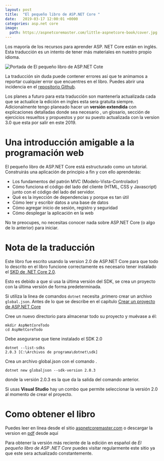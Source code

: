 ```yaml
---
layout: post
title:  "El pequeño libro de ASP.NET Core "
date:   2019-03-17 12:00:01 +0000
categories: asp.net core
image:
  path: https://aspnetcoremaster.com/little-aspnetcore-book/cover.jpg
---
```


Los mayoría de los recursos para aprender ASP. NET Core están en inglés. Esta traducción es un intento de tener más materiales en nuestro propio idioma.

![Portada de El pequeño libro de ASP.NET Cote](https://aspnetcoremaster.com/little-aspnetcore-book/cover.jpg)

La traducción sin duda puede contener errores así que te animamos a reportar cualquier error que encuentres en el libro. Puedes abrir una incidencia en el [repositorio Github](https://github.com/jahbenjah/little-aspnetcore-book/issues).

Los planes a futuro para esta traducción son mantenerla actualizada cada que se actualice la edición en ingles esta sera gratuita siempre. Adicionalmente tengo planeado hacer un **versión extendida** con explicaciones detalladas donde sea necesario , un glosario, sección de ejercicios resueltos y propuestos y por su puesto actualizada con la version 3.0 que esta por salir en este 2019.

# Una introducción amigable a la programación web

El pequeño libro de ASP.NET Core está estructurado como un tutorial. Construirás una aplicación de principio a fin y con ello aprenderás:

* Los fundamentos del patrón MVC (Modelo-Vista-Controlador)
* Cómo funciona el código del lado del cliente (HTML, CSS y Javascript) junto con el código del lado del servidor.
* Qué es la inyección de dependencias y porque es tan útil
* Cómo leer y escribir datos a una base de datos
* Cómo agregar inicio de sesión, registro y seguridad
* Cómo desplegar la aplicación en la web

No te preocupes, no necesitas conocer nada sobre ASP.NET Core (o algo de lo anterior) para iniciar.

# Nota de la traducción

Este libro fue escrito usando la version 2.0 de ASP.NET Core para que todo lo descrito en el libro funcione correctamente es necesario tener instalado el [SKD de .NET Core 2.0](https://dotnet.microsoft.com/download/dotnet-core/2.0).

Esto es debido a que si usa la última versión del SDK, se crea un proyecto con la última versión de forma predeterminada.

Si utiliza la linea de comandos `dotnet` necesita ,primero crear un archivo `global.json`.
Antes de lo que se describe en el capítulo [Crear un proyecto de ASP.NET Core](https://aspnetcoremaster.com/little-aspnetcore-book/chapters/your-first-application/create-aspnetcore-project.html)

Cree un nuevo directorio para almacenar todo su proyecto y muévase a él:

```
mkdir AspNetCoreTodo
cd AspNetCoreTodo
```

Debe asegurarse que tiene instalado el SDK 2.0

```
dotnet --list-sdks
2.0.3 [C:\Archivos de programa\dotnet\sdk]
```

Crea un archivo global.json con el comando .

```
dotnet new globaljson --sdk-version 2.0.3
```

donde la versión 2.0.3 es la que da la salida del comando anterior.

Si usas **Visual Studio** hay un combo que permite seleccionar la versión 2.0 al momento de crear el proyecto.

# Como obtener el libro

Puedes leer en línea desde el sitio [aspnetcoremaster.com](https://aspnetcoremaster.com/little-aspnetcore-book/) o descargar la version en [pdf](https://github.com/jahbenjah/little-aspnetcore-book/blob/spanish/ElPeque%C3%B1oLibroDeASPNETCore.pdf) desde aquí

Para obtener la versión más reciente de la edición en español de _El pequeño libro de ASP .NET Core_ puedes visitar regularmente este sitio ya que este sera actualizado constantemente.